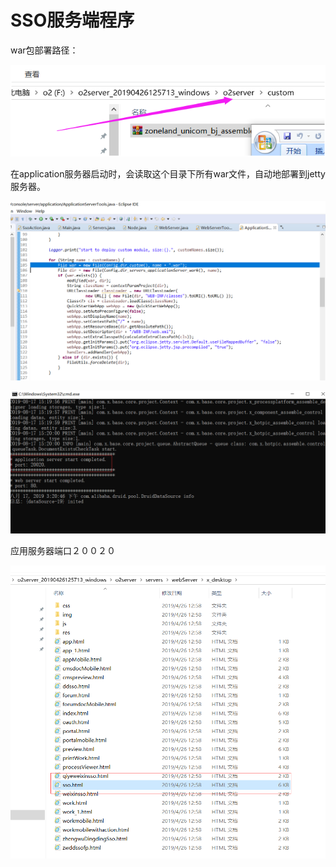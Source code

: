 # SSO服务端程序

war包部署路径：

![](../../.gitbook/assets/image%20%2849%29.png)

在application服务器启动时，会读取这个目录下所有war文件，自动地部署到jetty服务器。 

![](../../.gitbook/assets/image%20%2896%29.png)

![](../../.gitbook/assets/image%20%2837%29.png)

应用服务器端口２００２０

![](../../.gitbook/assets/image%20%2886%29.png)


